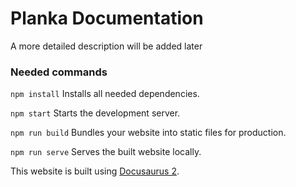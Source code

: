 # Planka Documentation

A more detailed description will be added later


### Needed commands

`npm install`
    Installs all needed dependencies.

`npm start`
    Starts the development server.

  `npm run build`
    Bundles your website into static files for production.

  `npm run serve`
    Serves the built website locally.


This website is built using [Docusaurus 2](https://docusaurus.io/).
